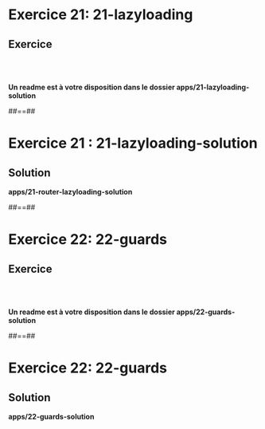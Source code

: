 <!-- .slide: class="exercice" -->
# Exercice 21: 21-lazyloading
## Exercice

<br><br>

<b>Un readme est à votre disposition dans le dossier apps/21-lazyloading-solution</b>

##==##

<!-- .slide: class="full-center exercice" -->
# Exercice 21 : 21-lazyloading-solution
## Solution
__apps/21-router-lazyloading-solution__

##==##

<!--.slide: class="exercice" -->
# Exercice 22: 22-guards
## Exercice

<br><br>

<b>Un readme est à votre disposition dans le dossier apps/22-guards-solution</b>

##==##

<!-- .slide: class="full-center exercice" -->

# Exercice 22: 22-guards
## Solution
__apps/22-guards-solution__

